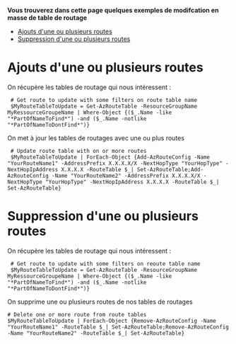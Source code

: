 **Vous trouverez dans cette page quelques exemples de modifcation en masse de table de routage**

- [Ajouts d'une ou plusieurs routes](#ajouts-dune-ou-plusieurs-routes)
- [Suppression d'une ou plusieurs routes](#suppression-dune-ou-plusieurs-routes)


# Ajouts d'une ou plusieurs routes

On récupère les tables de routage qui nous intéressent :

     # Get route to update with some filters on route table name
     $MyRouteTableToUpdate = Get-AzRouteTable -ResourceGroupName MyRessourceGroupeName | Where-Object {($_.Name -like "*PartOfNameToFind*") -and ($_.Name -notlike "*PartOfNameToDontFind*")}

On met à jour les tables de routages avec une ou plus routes

     # Update route table with on or more routes
     $MyRouteTableToUpdate | ForEach-Object {Add-AzRouteConfig -Name "YourRouteName1" -AddressPrefix X.X.X.X/X -NextHopType "YourHopType" -NextHopIpAddress X.X.X.X -RouteTable $_| Set-AzRouteTable;Add-AzRouteConfig -Name "YourRouteName2" -AddressPrefix X.X.X.X/X -NextHopType "YourHopType" -NextHopIpAddress X.X.X.X -RouteTable $_| Set-AzRouteTable}

# Suppression d'une ou plusieurs routes

On récupère les tables de routage qui nous intéressent :

     # Get route to update with some filters on reoute table name
     $MyRouteTableToUpdate = Get-AzRouteTable -ResourceGroupName MyRessourceGroupeName | Where-Object {($_.Name -like "*PartOfNameToFind*") -and ($_.Name -notlike "*PartOfNameToDontFind*")}

On supprime une ou plusieurs routes de nos tables de routages

    # Delete one or more route from route tables
    $MyRouteTableToUpdate | ForEach-Object {Remove-AzRouteConfig -Name "YourRouteName1" -RouteTable $_| Set-AzRouteTable;Remove-AzRouteConfig -Name "YourRouteName2" -RouteTable $_| Set-AzRouteTable}